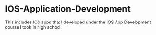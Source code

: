 # IOS-Application-Development
This includes IOS apps that I developed under the IOS App Development course I took in high school.
